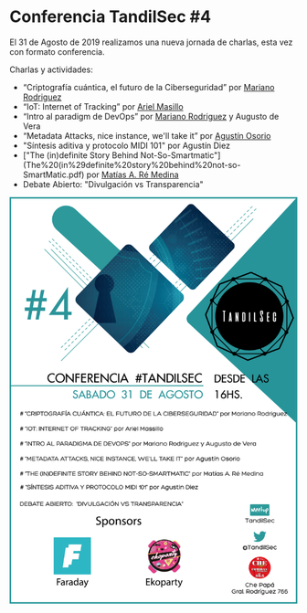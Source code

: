 # Conferencia TandilSec #4

El 31 de Agosto de 2019 realizamos una nueva jornada de charlas, esta vez con formato conferencia.


Charlas y actividades:

- “Criptografía cuántica, el futuro de la Ciberseguridad” por [Mariano Rodriguez](https://twitter.com/martemars)
- “IoT: Internet of Tracking” por [Ariel Masillo](https://twitter.com/ArielMasillo)
- “Intro al paradigm de DevOps” por [Mariano Rodriguez](https://twitter.com/martemars) y Augusto de Vera
- “Metadata Attacks, nice instance, we'll take it” por [Agustín Osorio](https://twitter.com/AgustnOsorio4)
- "Síntesis aditiva y protocolo MIDI 101" por Agustín Diez
- ["The (in)definite Story Behind Not-So-Smartmatic"](The%20(in%29definite%20story%20behind%20not-so-SmartMatic.pdf) por [Matías A. Ré Medina](https://twitter.com/mattaereal)
- Debate Abierto: "Divulgación vs Transparencia"


[![Flyer](CharlasTandilSec-2019-08-31.png)](https://www.meetup.com/TandilSec/events/263623359/)
